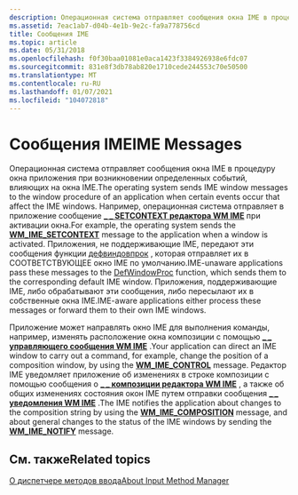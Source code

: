 ```yaml
---
description: Операционная система отправляет сообщения окна IME в процедуру окна приложения при возникновении определенных событий, влияющих на окна IME.
ms.assetid: 7eac1ab7-d04b-4e1b-9e2c-fa9a778756cd
title: Сообщения IME
ms.topic: article
ms.date: 05/31/2018
ms.openlocfilehash: f0f30baa01081e0aca1423f3384926938e6fdc07
ms.sourcegitcommit: 831e8f3db78ab820e1710cede244553c70e50500
ms.translationtype: MT
ms.contentlocale: ru-RU
ms.lasthandoff: 01/07/2021
ms.locfileid: "104072818"
---
```

# <a name="ime-messages"></a><span data-ttu-id="6d993-103">Сообщения IME</span><span class="sxs-lookup"><span data-stu-id="6d993-103">IME Messages</span></span>

<span data-ttu-id="6d993-104">Операционная система отправляет сообщения окна IME в процедуру окна приложения при возникновении определенных событий, влияющих на окна IME.</span><span class="sxs-lookup"><span data-stu-id="6d993-104">The operating system sends IME window messages to the window procedure of an application when certain events occur that affect the IME windows.</span></span> <span data-ttu-id="6d993-105">Например, операционная система отправляет в приложение сообщение [**\_ \_ SETCONTEXT редактора WM IME**](wm-ime-setcontext.md) при активации окна.</span><span class="sxs-lookup"><span data-stu-id="6d993-105">For example, the operating system sends the [**WM\_IME\_SETCONTEXT**](wm-ime-setcontext.md) message to the application when a window is activated.</span></span> <span data-ttu-id="6d993-106">Приложения, не поддерживающие IME, передают эти сообщения функции [дефвиндовпрок](/windows/desktop/api/winuser/nf-winuser-defwindowproca) , которая отправляет их в СООТВЕТСТВУЮЩЕЕ окно IME по умолчанию.</span><span class="sxs-lookup"><span data-stu-id="6d993-106">IME-unaware applications pass these messages to the [DefWindowProc](/windows/desktop/api/winuser/nf-winuser-defwindowproca) function, which sends them to the corresponding default IME window.</span></span> <span data-ttu-id="6d993-107">Приложения, поддерживающие IME, либо обрабатывают эти сообщения, либо пересылают их в собственные окна IME.</span><span class="sxs-lookup"><span data-stu-id="6d993-107">IME-aware applications either process these messages or forward them to their own IME windows.</span></span>

<span data-ttu-id="6d993-108">Приложение может направлять окно IME для выполнения команды, например, изменять расположение окна композиции с помощью [**\_ \_ управляющего сообщения WM IME**](wm-ime-control.md) .</span><span class="sxs-lookup"><span data-stu-id="6d993-108">Your application can direct an IME window to carry out a command, for example, change the position of a composition window, by using the [**WM\_IME\_CONTROL**](wm-ime-control.md) message.</span></span> <span data-ttu-id="6d993-109">Редактор IME уведомляет приложение об изменениях в строке композиции с помощью сообщения о [**\_ \_ композиции редактора WM IME**](wm-ime-composition.md) , а также об общих изменениях состояния окон IME путем отправки сообщения [**\_ \_ уведомления WM IME**](wm-ime-notify.md) .</span><span class="sxs-lookup"><span data-stu-id="6d993-109">The IME notifies the application about changes to the composition string by using the [**WM\_IME\_COMPOSITION**](wm-ime-composition.md) message, and about general changes to the status of the IME windows by sending the [**WM\_IME\_NOTIFY**](wm-ime-notify.md) message.</span></span>

## <a name="related-topics"></a><span data-ttu-id="6d993-110">См. также</span><span class="sxs-lookup"><span data-stu-id="6d993-110">Related topics</span></span>

<dl> <dt>

[<span data-ttu-id="6d993-111">О диспетчере методов ввода</span><span class="sxs-lookup"><span data-stu-id="6d993-111">About Input Method Manager</span></span>](about-input-method-manager.md)
</dt> </dl>

 

 
